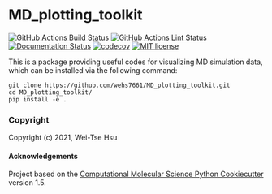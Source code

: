 MD_plotting_toolkit
==============================
[//]: # (Badges)
[![GitHub Actions Build Status](https://github.com/wehs7661/MD_plotting_toolkit/actions/workflows/CI.yaml/badge.svg)](https://github.com/wehs7661/MD_plotting_toolkit/actions/workflows/CI.yaml)
[![GitHub Actions Lint Status](https://github.com/wehs7661/MD_plotting_toolkit/actions/workflows/lint.yaml/badge.svg)](https://github.com/wehs7661/MD_plotting_toolkit/actions/workflows/lint.yaml)
[![Documentation Status](https://readthedocs.org/projects/md-plotting-toolkit/badge/?version=latest)](https://md-plotting-toolkit.readthedocs.io/en/latest/?badge=latest)
[![codecov](https://codecov.io/gh/REPLACE_WITH_OWNER_ACCOUNT/MD_plotting_toolkit/branch/master/graph/badge.svg)](https://codecov.io/gh/REPLACE_WITH_OWNER_ACCOUNT/MD_plotting_toolkit/branch/master)
[![MIT license](https://img.shields.io/badge/License-MIT-blue.svg)](https://lbesson.mit-license.org/)


This is a package providing useful codes for visualizing MD simulation data, which can be installed via the following command:
```
git clone https://github.com/wehs7661/MD_plotting_toolkit.git
cd MD_plotting_toolkit/
pip install -e .
```

### Copyright

Copyright (c) 2021, Wei-Tse Hsu


#### Acknowledgements
 
Project based on the 
[Computational Molecular Science Python Cookiecutter](https://github.com/molssi/cookiecutter-cms) version 1.5.
